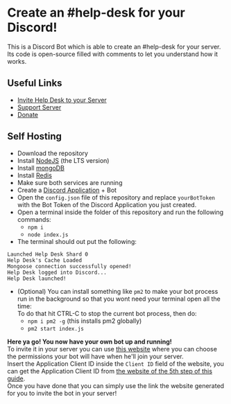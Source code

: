# Create an #help-desk for your Discord!
This is a Discord Bot which is able to create an #help-desk for your server.  
Its code is open-source filled with comments to let you understand how it works.

## Useful Links
- [Invite Help Desk to your Server](https://discord.com/oauth2/authorize?client_id=739796627681837067&scope=bot&permissions=268954832)
- [Support Server](https://discord.gg/4BTXnXu)
- [Donate](https://www.patreon.com/giuliopime)

## Self Hosting
- Download the repository
- Install [NodeJS](https://nodejs.org/en/) (the LTS version)
- Install [mongoDB](https://www.mongodb.com/try/download/community)
- Install [Redis](https://redis.io/download)
- Make sure both services are running
- Create a [Discord Application](https://discord.com/developers/applications) + Bot
- Open the `config.json` file of this repository and replace `yourBotToken` with the Bot Token of the Discord Application you just created.
- Open a terminal inside the folder of this repository and run the following commands:  
  - `npm i`  
  - `node index.js`
- The terminal should out put the following:
```
Launched Help Desk Shard 0
Help Desk's Cache Loaded
Mongoose connection successfully opened!
Help Desk logged into Discord...
Help Desk launched!
```
- (Optional) You can install something like `pm2` to make your bot process run in the background so that you wont need your terminal open all the time:  
To do that hit CTRL-C to stop the current bot process, then do:
  - `npm i pm2 -g` (this installs pm2 globally)
  - `pm2 start index.js`  

**Here ya go! You now have your own bot up and running!**  
To invite it in your server you can use [this website](https://discordapi.com/permissions.html) where you can choose the permissions your bot will have when he'll join your server.  
Insert the Application Client ID inside the `Client ID` field of the website, you can get the Application Client ID from [the website of the 5th step of this guide](https://discord.com/developers/applications).  
Once you have done that you can simply use the link the website generated for you to invite the bot in your server!


 




